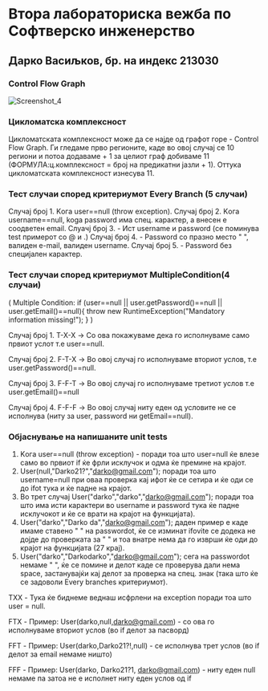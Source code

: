 # Втора лабораториска вежба по Софтверско инженерство

## Дарко Васиљков, бр. на индекс 213030

<h3> Control Flow Graph</h3>

![Screenshot_4](https://github.com/darkovasiljkov/SI_2023_lab2_213030/assets/93830641/177ad70f-db46-4817-aa2b-923e346f15fd)

<h3>Цикломатска комплексност</h3>

Цикломатската комплексност може да се најде од графот горе - Control Flow Graph. Ги гледаме прво регионите, каде во овој случај се 10 региони и потоа додаваме + 1 за целиот граф добиваме 11 (ФОРМУЛА:ц.комплексност = број на предикатни јазли + 1). Оттука цикломатската комплексност изнесува 11. 

<h3> Тест случаи според критериумот Every Branch (5 случаи)</h3>
  
Случај број 1. Kога user==null (throw exception).
Случај број 2. Kога username==null, koga password има спец. карактер, а внесен е соодветен email.
Слуачј број 3. - Ист username и password (се поминува test примерот со @ и .)
Случај број 4. - Password со празно место " ", валиден e-mail, валиден username.
Случај број 5. - Password без специјален карактер.


<h3> Тест случаи според критериумот MultipleCondition(4 случаи) </h3>
  
( Multiple Condition: if (user==null || user.getPassword()==null || user.getEmail()==null){
 throw new RuntimeException("Mandatory information missing!"); } )
  
Случај број 1. T-X-X -> Со ова покажуваме дека го исполнуваме само првиот услот т.е user==null.

Случај број 2. F-T-X -> Во овој случај го исполнуваме вториот услов, т.е user.getPassword()==null.

Случај број 3. F-F-T -> Во овој случај го исполнуваме третиот услов т.е user.getEmail()==null 

Случај број 4. F-F-F -> Во овој случај ниту еден од условите не се исполнува (ниту за user, password ни getEmail==null).

  
 
<h3>Објаснување на напишаните unit tests</h3>
  
1. Kога user==null (throw exception) - поради тоа што user=null ќе влезе само во првиот if ќе фрли исклучок и одма ќе премине на крајот.
2. User(null,"Darko21?","darko@gmail.com"); поради тоа што username=null при оваа проверка кај ифот ќе се сетира и ќе оди се до ifot тука и ќе падне на крајот.
3. Во трет случај User("darko","darko","darko@gmail.com"); поради тоа што има исти карактери во username и password тука ќе падне исклучокот и ќе се врати на крајот на функцијата).
4. User("darko","Darko da","darko@gmail.com"); даден пример е каде имаме ставено " " на passwordot, ќе се изминат ifovite се додека не дојде до проверката за " " и тоа внатре нема да го изврши ќе оди до крајот на функцијата (27 крај).
5. User("darko","Darkodarko","darko@gmail.com"); сега на passwordot немаме " ", ќе се помине и делот каде се проверува дали нема space, застанувајќи кај делот за проверка на спец. знак (така што ќе се задоволи Every branches критериумот).

  
TXX - Тука ќе биднеме веднаш исфрлени на exception поради тоа што user = null.

FTX - Пример: User(darko,null,darko@gmail.com) - со ова го исполнуваме вториот услов (во if делот за пасворд)

FFT - Пример: User(darko,Darko21?!,null) - се исполнува трет услов (во if делот за email немаме ништо)

FFF - Пример: User(darko, Darko21?1, darko@gmail.com) - ниту еден null немаме па затоа не е исполнет ниту еден услов од if

  
  
  
  
